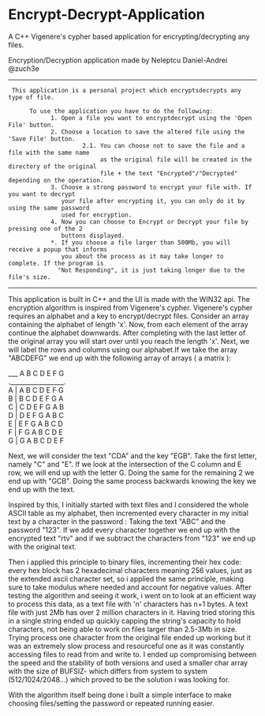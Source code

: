 # Encrypt-Decrypt-Application
A C++ Vigenere's cypher based application for encrypting/decrypting any files.

Encryption/Decryption application made by Neleptcu Daniel-Andrei @zuch3e
_____________________________________________________________________________________________________________  
                                                                                                             
     This application is a personal project which encryptsdecrypts any type of file.                        
                                                                                                             
          To use the application you have to do the following:                                                   
                1. Open a file you want to encryptdecrypt using the 'Open File' button.                     
                2. Choose a location to save the altered file using the 'Save File' button.                  
                         2.1. You can choose not to save the file and a file with the same name              
                              as the original file will be created in the directory of the original          
                              file + the text "Encrypted"/"Decrypted" depending on the operation.            
                3. Choose a strong password to encrypt your file with. If you want to decrypt                
                   your file after encrypting it, you can only do it by using the same password              
                   used for encryption.                                                                       
                4. Now you can choose to Encrypt or Decrypt your file by pressing one of the 2                  
                   buttons displayed.                                                                         
                *. If you choose a file larger than 500Mb, you will receive a popup that informs              
                   you about the process as it may take longer to complete. If the program is                 
                  "Not Responding", it is just taking longer due to the file's size.                          
___________________________________________________________________________________________________________   


  This application is built in C++ and the UI is made with the WIN32 api.
  The encryption algorithm is inspired from Vigenere's cypher. Vigenere's cypher requires an alphabet and a key to encrypt/decrypt files. Consider an array containing the alphabet of length 'x'. Now, from each element of the array continue the alphabet downwards. After completing with the last letter of the original array you will start over until you reach the length 'x'.  Next, we will label the rows and columns using our alphabet.If we take the array "ABCDEFG" we end up with the following array of arrays ( a matrix ):

___ A   B   C   D   E   F   G   
._________________.   
A  | A   B   C   D   E   F   G    
B  | B   C   D   E   F   G   A   
C  | C   D   E   F   G   A   B   
D  | D   E   F   G   A   B   C   
E  | E   F   G   A   B   C   D    
F  | F   G   A   B   C   D   E   
G  | G   A   B   C   D   E   F 

Next, we will consider the text "CDA" and the key "EGB". Take the first letter, namely "C" and "E". If we look at the intersection of the C column and E row, we will end up with the letter G. Doing the same for the remaining 2 we end up with "GCB". Doing the same process backwards knowing the key we end up with the text.

Inspired by this, I initially started with text files and I considered the whole ASCII table as my alphabet, then incremented every character in my initial text by a character in the password :
Taking the text "ABC" and the password "123". If we add every character together we end up with the encrypted text "rtv" and if we subtract the characters from "123" we end up with the original text.
    
Then i applied this principle to binary files, incrementing their hex code: every hex block has 2 hexadecimal characters meaning 256 values, just as the extended ascii character set, so i applied the same principle, making sure to take modulus where needed and account for negative values.
After testing the algorithm and seeing it work, i went on to look at an efficient way to process this data, as a text file with 'n' characters has n+1 bytes. A text file with just 2Mb has over 2 million characters in it. Having tried storing this in a single string ended up quickly capping the string's capacity to hold characters, not being able to work on files larger than 2.5-3Mb in size. Trying process one character from the original file ended up working but it was an extremely slow process and resourceful one as it was constantly accessing files to read from and write to. I ended up compromising between the speed and the stability of both versions and used a smaller char array with the size of BUFSIZ- which differs from system to system (512/1024/2048...) which proved to be the solution i was looking for.
    
With the algorithm itself being done i built a simple interface to make choosing files/setting the password or repeated running easier.  
